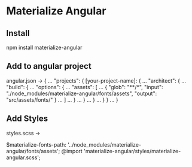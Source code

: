 # Materialize Angular

## Install
npm install materialize-angular

## Add to angular project
angular.json -> 
  {
    ...
    "projects": {
      [your-project-name]: {
        ...
        "architect": {
          ...
          "build": {
            ...
            "options": {
              ...
              "assets": [
                ...
                {
                  "glob": "**/*",
                  "input": "./node_modules/materialize-angular/fonts/assets",
                  "output": "src/assets/fonts/"
                }
                ...
              ]
              ...
            }
            ...
          }
          ...
        }
        ...
      }
    }
    ...
  }


## Add Styles
styles.scss -> 

$materialize-fonts-path: '../node_modules/materialize-angular/fonts/assets';
@import 'materialize-angular/styles/materialize-angular.scss';
